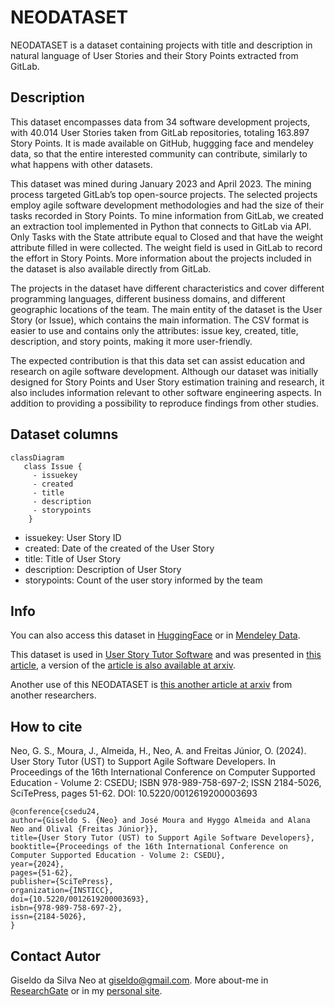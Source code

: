 # NEODATASET

NEODATASET is a dataset containing projects with title and description in natural language of User Stories and their Story Points extracted from GitLab.

## Description

This dataset encompasses data from 34 software development projects, with 40.014 User Stories taken from GitLab repositories, totaling 163.897 Story Points. It is made available on GitHub, huggging face and mendeley data, so that the entire interested community can contribute, similarly to what happens with other datasets.

This dataset was mined during January 2023 and April 2023. The mining process targeted GitLab’s top open-source projects. The selected projects employ agile software development methodologies and had the size of their tasks recorded in Story Points. To mine information from GitLab, we created an extraction tool implemented in Python that connects to GitLab via API. Only Tasks with the State attribute equal to Closed and that have the weight attribute filled in were collected. The weight field is used in GitLab to record the effort in Story Points. More information about the projects included in the dataset is also available directly from GitLab. 

The projects in the dataset have different characteristics and cover different programming languages, different business domains, and different geographic locations of the team. The main entity of the dataset is the User Story (or Issue), which contains the main information. The CSV format is easier to use and contains only the attributes: issue key, created, title, description, and story points, making it more user-friendly. 

The expected contribution is that this data set can assist education and research on agile software development. Although our dataset was initially designed for Story Points and User Story estimation training and research, it also includes information relevant to other software engineering aspects. In addition to providing a possibility to reproduce findings from other studies.

## Dataset columns

```mermaid
classDiagram
   class Issue {
     - issuekey
     - created
     - title 
     - description 
     - storypoints
    }
```

- issuekey: User Story ID
- created: Date of the created of the User Story
- title: Title of User Story
- description: Description of User Story
- storypoints: Count of the user story informed by the team

## Info
You can also access this dataset in [HuggingFace](https://huggingface.co/datasets/giseldo/neodataset) or in [Mendeley Data](https://data.mendeley.com/datasets/skk2wn9j86/1).

This dataset is used in [User Story Tutor Software](https://github.com/giseldo/userstory) and was presented in [this article](https://www.scitepress.org/PublicationsDetail.aspx?ID=PpuYOsDviJ4=&t=1), a version of the [article is also available at arxiv](https://arxiv.org/abs/2406.16259).

Another use of this NEODATASET is [this another article at arxiv](https://arxiv.org/abs/2503.13279) from another researchers.

## How to cite

Neo, G. S., Moura, J., Almeida, H., Neo, A. and Freitas Júnior, O. (2024). User Story Tutor (UST) to Support Agile Software Developers. In Proceedings of the 16th International Conference on Computer Supported Education - Volume 2: CSEDU; ISBN 978-989-758-697-2; ISSN 2184-5026, SciTePress, pages 51-62. DOI: 10.5220/0012619200003693

```
@conference{csedu24,
author={Giseldo S. {Neo} and José Moura and Hyggo Almeida and Alana Neo and Olival {Freitas Júnior}},
title={User Story Tutor (UST) to Support Agile Software Developers},
booktitle={Proceedings of the 16th International Conference on Computer Supported Education - Volume 2: CSEDU},
year={2024},
pages={51-62},
publisher={SciTePress},
organization={INSTICC},
doi={10.5220/0012619200003693},
isbn={978-989-758-697-2},
issn={2184-5026},
}
```

## Contact Autor

Giseldo da Silva Neo at giseldo@gmail.com. More about-me in [ResearchGate](https://www.researchgate.net/profile/Giseldo-Neo) or in my [personal site](http://giseldo.github.io).
